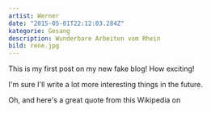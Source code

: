 ```yaml
---
artist: Werner
date: "2015-05-01T22:12:03.284Z"
kategorie: Gesang
description: Wunderbare Arbeiten vom Rhein
bild: rene.jpg
---
```


This is my first post on my new fake blog! How exciting!

I'm sure I'll write a lot more interesting things in the future.

Oh, and here's a great quote from this Wikipedia on
